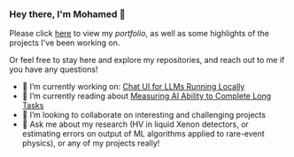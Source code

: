 ### Hey there, I'm Mohamed 👋

Please click [here](https://m-elbeltagi.github.io/) to view my _portfolio_, as well as some highlights of the projects I've been working on.

Or feel free to stay here and explore my repositories, and reach out to me if you have any questions!

<!--
**m-elbeltagi/m-elbeltagi** is a ✨ _special_ ✨ repository because its `README.md` (this file) appears on your GitHub profile.

Here are some ideas to get you started:

- 🔭 I’m currently working on ...
- 🌱 I’m currently learning ...
- 👯 I’m looking to collaborate on ...
- 🤔 I’m looking for help with ...
- 💬 Ask me about ...
- 📫 How to reach me: ...
- 😄 Pronouns: ...
- ⚡ Fun fact: ...
-->


- 🔭 I’m currently working on: [Chat UI for LLMs Running Locally](https://github.com/m-elbeltagi/Chat_UI_Local_LLM)
- 🌱 I’m currently reading about [Measuring AI Ability to Complete Long Tasks](https://arxiv.org/pdf/2503.1449)
- 👯 I’m looking to collaborate on interesting and challenging projects
-  💬 Ask me about my research (HV in liquid Xenon detectors, or estimating errors on output of ML algorithms applied to rare-event physics), or any of my projects really!
